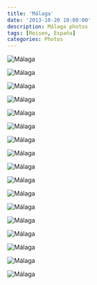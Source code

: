 ```yaml
---
title: 'Málaga'
date: '2013-10-20 10:00:00'
description: Málaga photos
tags: [Reisen, España]
categories: Photos
---
```


<div class='preview'><img src='{{urls.media}}/MalagaOK.jpg' alt='Málaga'></div>

<a id='e95bf3898bc23ad721d3343428fee539-600'></a>![Málaga]({{urls.media}}/e95bf3898bc23ad721d3343428fee539-600.jpg 'Замок какой-то.')

<a id='7a121c1f0cbae3a4431a8ca085d7d60d-600'></a>![Málaga]({{urls.media}}/7a121c1f0cbae3a4431a8ca085d7d60d-600.jpg 'Колокольня с часами.')

<a id='e7261fd7e7fc054f8fc1ca28fa0887ac-600'></a>![Málaga]({{urls.media}}/e7261fd7e7fc054f8fc1ca28fa0887ac-600.jpg 'Кафе-бар. Уютненько, правда?')

<a id='7613d147a228b50233dc513ba002857e-600'></a>![Málaga]({{urls.media}}/7613d147a228b50233dc513ba002857e-600.jpg 'Просто домик.')

<a id='c15da5204480cebe78bb724784b1284d-600'></a>![Málaga]({{urls.media}}/c15da5204480cebe78bb724784b1284d-600.jpg 'Пихамсса.')

<a id='09c66227115ff1f1e1f510b9c17d58d6-600'></a>![Málaga]({{urls.media}}/09c66227115ff1f1e1f510b9c17d58d6-600.jpg 'Площадь.')

<a id='523f1209ffcd2a2d7d1d24cffd027d7f-600'></a>![Málaga]({{urls.media}}/523f1209ffcd2a2d7d1d24cffd027d7f-600.jpg 'Центр моды.')

<a id='5617540c3889201659b298967287a2d9-600'></a>![Málaga]({{urls.media}}/5617540c3889201659b298967287a2d9-600.jpg 'Башня.')

<a id='73a3614696c308703d0ec5d3714ad012-600'></a>![Málaga]({{urls.media}}/73a3614696c308703d0ec5d3714ad012-600.jpg 'Малагские аборигены на завтраке.')

<a id='01426c423b9326ed602d87bec527e0ad-600'></a>![Málaga]({{urls.media}}/01426c423b9326ed602d87bec527e0ad-600.jpg 'Променад.')

<a id='1bba20e8e0f9792f8d97411570617ad3-600'></a>![Málaga]({{urls.media}}/1bba20e8e0f9792f8d97411570617ad3-600.jpg 'Козел. Их много, разных, но я в свое время уже наснимался коров в Берлине и медведей в Питере…')

<a id='816424ce04ceb65bdc6448096e573c68-600'></a>![Málaga]({{urls.media}}/816424ce04ceb65bdc6448096e573c68-600.jpg 'Да, вы угадали. Здесь тоже проходили римляне.')

<a id='77709cf1ddeb200b9dbfb19713d64ff6-600'></a>![Málaga]({{urls.media}}/77709cf1ddeb200b9dbfb19713d64ff6-600.jpg 'Декорация ремонтируемого дома. Пикассо тут родился, все-таки; ноблесс, так сказать, оближжж.')

<a id='7fba835ed43355a9f2cba629b9080999-600'></a>![Málaga]({{urls.media}}/7fba835ed43355a9f2cba629b9080999-600.jpg 'Домик с портальчиком.')

<a id='ef986e9957bc0aa5fbadbbb05be4f288-600'></a>![Málaga]({{urls.media}}/ef986e9957bc0aa5fbadbbb05be4f288-600.jpg 'Улочка во время сиесты.')

<a id='2793a9d051439addda206a462a7d6cde-600'></a>![Málaga]({{urls.media}}/2793a9d051439addda206a462a7d6cde-600.jpg 'Фонари отныне — моя страсть.')
